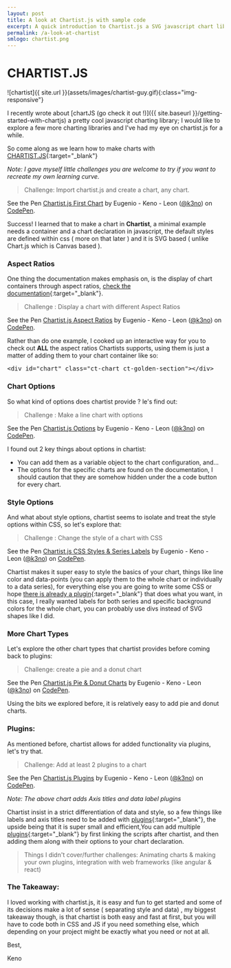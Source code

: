 ```yaml
---
layout: post
title: A look at Chartist.js with sample code
excerpt: A quick introduction to Chartist.js a SVG javascript chart library, come do some charts !
permalink: /a-look-at-chartist
smlogo: chartist.png
---
```


<h1>CHARTIST.JS</h1>
![chartist]{{ site.url }}(assets/images/chartist-guy.gif){:class="img-responsive"}

I recently wrote about [chartJS (go check it out !)]({{ site.baseurl }}/getting-started-with-chartjs) a pretty cool javascript charting library; I would like to explore a few more charting libraries and I've had my eye on chartist.js for a while.

So come along as we learn how to make charts with [CHARTIST.JS](https://gionkunz.github.io/chartist-js/){:target="_blank"}

<i>Note: I gave myself little challenges you are welcome to try if you want to recreate my own learning curve.</i>


>Challenge: Import chartist.js and create a chart, any chart.

<p data-height="360" data-theme-id="0" data-slug-hash="XjAJOA" data-default-tab="js,result" data-user="k3no" data-embed-version="2" class="codepen">See the Pen <a href="http://codepen.io/k3no/pen/XjAJOA/">Chartist.js First Chart</a> by Eugenio - Keno -  Leon (<a href="http://codepen.io/k3no">@k3no</a>) on <a href="http://codepen.io">CodePen</a>.</p>
<script async src="//assets.codepen.io/assets/embed/ei.js"></script>

Success! I learned that to make a chart in **Chartist**, a minimal example needs a container and a chart declaration in javascript, the default styles are defined within css ( more on that later ) and it is SVG based  ( unlike Chart.js which is Canvas based ).

<h3>Aspect Ratios</h3>

One thing the documentation makes emphasis on, is the display of chart containers through aspect ratios, [check the documentation](https://gionkunz.github.io/chartist-js/getting-started.html){:target="_blank"}.

> Challenge : Display a chart with different Aspect Ratios

<p data-height="360" data-theme-id="0" data-slug-hash="qaWdjm" data-default-tab="js,result" data-user="k3no" data-embed-version="2" class="codepen">See the Pen <a href="http://codepen.io/k3no/pen/qaWdjm/">Chartist.js Aspect Ratios</a> by Eugenio - Keno -  Leon (<a href="http://codepen.io/k3no">@k3no</a>) on <a href="http://codepen.io">CodePen</a>.</p>
<script async src="//assets.codepen.io/assets/embed/ei.js"></script>

Rather than do one example, I cooked up an interactive way for you to check out **ALL** the aspect ratios Chartists supports, using them is just a matter of adding them to your chart container like so:

   <pre>&lt;div id="chart" class="ct-chart ct-golden-section"&gt;&lt;/div&gt;</pre>


<h3>Chart Options</h3>

So what kind of options does chartist provide ? le's find out:

> Challenge : Make a line chart with options

<p data-height="360" data-theme-id="0" data-slug-hash="jrNGBR" data-default-tab="js,result" data-user="k3no" data-embed-version="2" class="codepen">See the Pen <a href="http://codepen.io/k3no/pen/jrNGBR/">Chartist.js Options</a> by Eugenio - Keno -  Leon (<a href="http://codepen.io/k3no">@k3no</a>) on <a href="http://codepen.io">CodePen</a>.</p>
<script async src="//assets.codepen.io/assets/embed/ei.js"></script>
I found out 2 key things about options in chartist:

- You can add them as a variable object to the chart configuration, and...
- The options for the specific charts are found on the documentation, I should caution that they are somehow hidden under the a code button for every chart.


<h3>Style Options</h3>

And what about style options,  chartist seems to  isolate and treat the style options within CSS, so let's explore that:

>Challenge : Change the style of a chart with CSS

<p data-height="360" data-theme-id="0" data-slug-hash="vXBpAX" data-default-tab="css,result" data-user="k3no" data-embed-version="2" class="codepen">See the Pen <a href="http://codepen.io/k3no/pen/vXBpAX/">Chartist.js CSS Styles & Series Labels</a> by Eugenio - Keno -  Leon (<a href="http://codepen.io/k3no">@k3no</a>) on <a href="http://codepen.io">CodePen</a>.</p>
<script async src="//assets.codepen.io/assets/embed/ei.js"></script>

Chartist makes it super easy to style the basics of your chart, things like line color and data-points (you can apply them to the whole chart or individually to a data series), for everything else you are going to write some CSS or hope [there is already a plugin](https://gionkunz.github.io/chartist-js/plugins.html){:target="_blank"} that does what you want, in this case, I really wanted labels for both series and specific background colors for the whole chart, you can probably use divs instead of SVG shapes like I did.

<h3>More Chart Types</h3>

Let's explore the other chart types that chartist provides before coming back to plugins:

   > Challenge: create a pie and a donut chart  

   <p data-height="600" data-theme-id="0" data-slug-hash="EgYEVw" data-default-tab="js,result" data-user="k3no" data-embed-version="2" class="codepen">See the Pen <a href="http://codepen.io/k3no/pen/EgYEVw/">Chartist.js Pie & Donut Charts</a> by Eugenio - Keno -  Leon (<a href="http://codepen.io/k3no">@k3no</a>) on <a href="http://codepen.io">CodePen</a>.</p>
   <script async src="//assets.codepen.io/assets/embed/ei.js"></script>

Using the bits we explored before, it is relatively easy to add pie and donut charts.  

<h3>Plugins:</h3>

As mentioned before, chartist allows for added functionality via plugins, let's try that.

> Challenge: Add at least 2 plugins to a chart  

<p data-height="360" data-theme-id="0" data-slug-hash="WGZVdX" data-default-tab="js,result" data-user="k3no" data-embed-version="2" class="codepen">See the Pen <a href="http://codepen.io/k3no/pen/WGZVdX/">Chartist.js Plugins</a> by Eugenio - Keno -  Leon (<a href="http://codepen.io/k3no">@k3no</a>) on <a href="http://codepen.io">CodePen</a>.</p>
<script async src="//assets.codepen.io/assets/embed/ei.js"></script>

<i>Note: The above chart adds Axis titles and data label plugins</i>

Chartist insist in a strict differentiation of data and style, so a few things like labels and axis titles need to be added with [plugins](https://gionkunz.github.io/chartist-js/plugins.html){:target="_blank"}, the upside being that it is super small and efficient,You can add multiple [plugins](https://gionkunz.github.io/chartist-js/plugins.html){:target="_blank"} by first linking the scripts after chartist, and then adding them along with their options to your chart declaration.


> Things I didn't cover/further challenges: Animating charts & making your own plugins, integration with web frameworks (like angular & react)

<h3>The Takeaway:</h3>

I loved working with chartist.js, it is easy and fun to get started and some of its decisions make a lot of sense ( separating style and data) , my biggest takeaway though, is that chartist is both easy and fast at first, but you will have to code both in CSS and JS if you need something else, which depending on your project might be exactly what you need or not at all.

Best,

Keno
